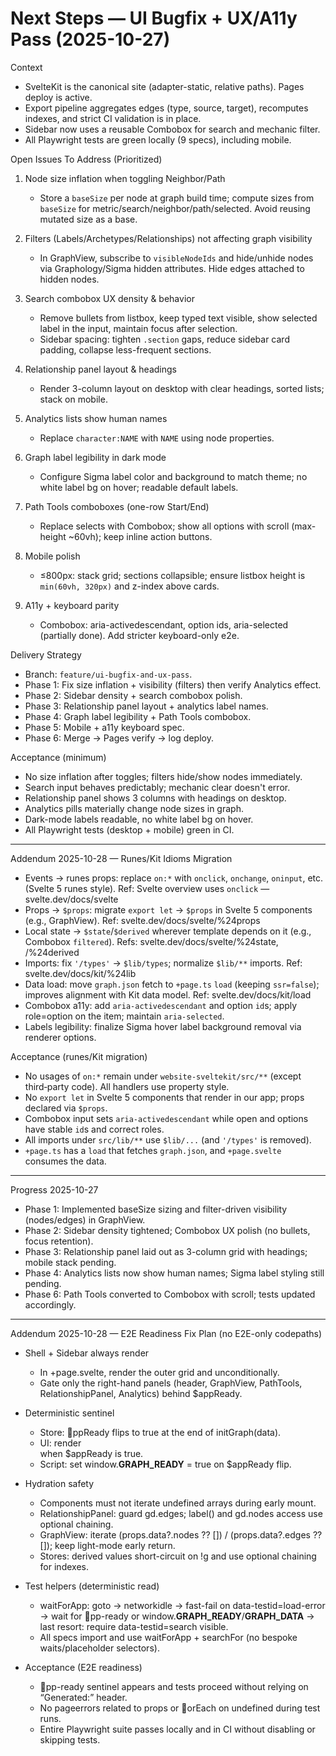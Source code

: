 # Next Steps — UI Bugfix + UX/A11y Pass (2025-10-27)

Context
- SvelteKit is the canonical site (adapter-static, relative paths). Pages deploy is active.
- Export pipeline aggregates edges (type, source, target), recomputes indexes, and strict CI validation is in place.
- Sidebar now uses a reusable Combobox for search and mechanic filter.
- All Playwright tests are green locally (9 specs), including mobile.

Open Issues To Address (Prioritized)
1) Node size inflation when toggling Neighbor/Path
   - Store a `baseSize` per node at graph build time; compute sizes from `baseSize` for metric/search/neighbor/path/selected. Avoid reusing mutated size as a base.

2) Filters (Labels/Archetypes/Relationships) not affecting graph visibility
   - In GraphView, subscribe to `visibleNodeIds` and hide/unhide nodes via Graphology/Sigma hidden attributes. Hide edges attached to hidden nodes.

3) Search combobox UX density & behavior
   - Remove bullets from listbox, keep typed text visible, show selected label in the input, maintain focus after selection.
   - Sidebar spacing: tighten `.section` gaps, reduce sidebar card padding, collapse less-frequent sections.

4) Relationship panel layout & headings
   - Render 3-column layout on desktop with clear headings, sorted lists; stack on mobile.

5) Analytics lists show human names
   - Replace `character:NAME` with `NAME` using node properties.

6) Graph label legibility in dark mode
   - Configure Sigma label color and background to match theme; no white label bg on hover; readable default labels.

7) Path Tools comboboxes (one-row Start/End)
   - Replace selects with Combobox; show all options with scroll (max-height ~60vh); keep inline action buttons.

8) Mobile polish
   - ≤800px: stack grid; sections collapsible; ensure listbox height is `min(60vh, 320px)` and z-index above cards.

9) A11y + keyboard parity
   - Combobox: aria-activedescendant, option ids, aria-selected (partially done). Add stricter keyboard-only e2e.

Delivery Strategy
- Branch: `feature/ui-bugfix-and-ux-pass`.
- Phase 1: Fix size inflation + visibility (filters) then verify Analytics effect.
- Phase 2: Sidebar density + search combobox polish.
- Phase 3: Relationship panel layout + analytics label names.
- Phase 4: Graph label legibility + Path Tools combobox.
- Phase 5: Mobile + a11y keyboard spec.
- Phase 6: Merge → Pages verify → log deploy.

Acceptance (minimum)
- No size inflation after toggles; filters hide/show nodes immediately.
- Search input behaves predictably; mechanic clear doesn't error.
- Relationship panel shows 3 columns with headings on desktop.
- Analytics pills materially change node sizes in graph.
- Dark-mode labels readable, no white label bg on hover.
- All Playwright tests (desktop + mobile) green in CI.

---

Addendum 2025-10-28 — Runes/Kit Idioms Migration

- Events → runes props: replace `on:*` with `onclick`, `onchange`, `oninput`, etc. (Svelte 5 runes style). Ref: Svelte overview uses `onclick` — svelte.dev/docs/svelte
- Props → `$props`: migrate `export let` → `$props` in Svelte 5 components (e.g., GraphView). Ref: svelte.dev/docs/svelte/%24props
- Local state → `$state`/`$derived` wherever template depends on it (e.g., Combobox `filtered`). Refs: svelte.dev/docs/svelte/%24state, /%24derived
- Imports: fix `'/types'` → `$lib/types`; normalize `$lib/**` imports. Ref: svelte.dev/docs/kit/%24lib
- Data load: move `graph.json` fetch to `+page.ts` `load` (keeping `ssr=false`); improves alignment with Kit data model. Ref: svelte.dev/docs/kit/load
- Combobox a11y: add `aria-activedescendant` and option `id`s; apply role=option on the item; maintain `aria-selected`.
- Labels legibility: finalize Sigma hover label background removal via renderer options.

Acceptance (runes/Kit migration)
- No usages of `on:*` remain under `website-sveltekit/src/**` (except third‑party code). All handlers use property style.
- No `export let` in Svelte 5 components that render in our app; props declared via `$props`.
- Combobox input sets `aria-activedescendant` while open and options have stable `id`s and correct roles.
- All imports under `src/lib/**` use `$lib/...` (and `'/types'` is removed).
- `+page.ts` has a `load` that fetches `graph.json`, and `+page.svelte` consumes the data.

---

Progress 2025-10-27
- Phase 1: Implemented baseSize sizing and filter-driven visibility (nodes/edges) in GraphView.
- Phase 2: Sidebar density tightened; Combobox UX polish (no bullets, focus retention).
- Phase 3: Relationship panel laid out as 3-column grid with headings; mobile stack pending.
- Phase 4: Analytics lists now show human names; Sigma label styling still pending.
- Phase 6: Path Tools converted to Combobox with scroll; tests updated accordingly.

---

Addendum 2025-10-28 — E2E Readiness Fix Plan (no E2E-only codepaths)

- Shell + Sidebar always render
  - In +page.svelte, render the outer grid and <Sidebar /> unconditionally.
  - Gate only the right-hand panels (header, GraphView, PathTools, RelationshipPanel, Analytics) behind $appReady.

- Deterministic sentinel
  - Store: ppReady flips to true at the end of initGraph(data).
  - UI: render <div data-testid="app-ready" /> when $appReady is true.
  - Script: set window.__GRAPH_READY__ = true on $appReady flip.

- Hydration safety
  - Components must not iterate undefined arrays during early mount.
  - RelationshipPanel: guard gd.edges; label() and gd.nodes access use optional chaining.
  - GraphView: iterate (props.data?.nodes ?? []) / (props.data?.edges ?? []); keep light-mode early return.
  - Stores: derived values short-circuit on !g and use optional chaining for indexes.

- Test helpers (deterministic read)
  - waitForApp: goto → networkidle → fast-fail on data-testid=load-error → wait for pp-ready or window.__GRAPH_READY__/__GRAPH_DATA__ → last resort: require data-testid=search visible.
  - All specs import and use waitForApp + searchFor (no bespoke waits/placeholder selectors).

- Acceptance (E2E readiness)
  - pp-ready sentinel appears and tests proceed without relying on “Generated:” header.
  - No pageerrors related to props or orEach on undefined during test runs.
  - Entire Playwright suite passes locally and in CI without disabling or skipping tests.
